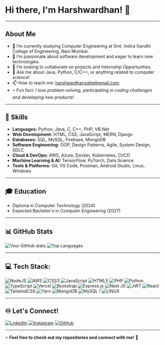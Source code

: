 # Hi there, I'm Harshwardhan! 👋

---

## About Me
- 🔭 I’m currently studying Computer Engineering at Smt. Indira Gandhi College of Engineering, Navi Mumbai.
- 🌱 I’m passionate about software development and eager to learn new technologies.
- 👯 I’m looking to collaborate on projects and Internship Opportunities.
- 💬 Ask me about Java, Python, C/C++, or anything related to computer science!
- 📫 How to reach me: harshwardhanzalte@gmail.com.
- ⚡ Fun fact: *I love problem-solving, participating in coding challenges and developing new products!*

---

## 🚀 Skills
- **Languages:** Python, Java, C, C++, PHP, VB.Net
- **Web Development:** HTML, CSS, JavaScript, MERN, Django 
- **Databases:** SQL, MySQL, Firebase, MongoDB  
- **Software Engineering:** OOP, Design Patterns, Agile, System Design, SDLC
- **Cloud & DevOps:** AWS, Azure, Docker, Kubernetes, CI/CD
- **Machine Learning & AI:** TensorFlow, PyTorch, Data Science  
- **Tools & Platforms:** Git, VS Code, Postman, Android Studio, Linux, Windows
 
---

## 🎓 Education
- Diploma in Computer Technology (2024)
- Expected Bachelor's in Computer Engineering (2027)

---

## 📊 GitHub Stats
![Your GitHub stats](https://github-readme-stats.vercel.app/api?username=HarshwardhanZalte&show_icons=true&theme=radical)
![Top Languages](https://github-readme-stats.vercel.app/api/top-langs/?username=HarshwardhanZalte&layout=compact&theme=radical)

---

## 💻 Tech Stack:
![NodeJS](https://img.shields.io/badge/node.js-6DA55F?style=for-the-badge&logo=node.js&logoColor=white) ![AWS](https://img.shields.io/badge/AWS-%23FF9900.svg?style=for-the-badge&logo=amazon-aws&logoColor=white) ![CSS3](https://img.shields.io/badge/css3-%231572B6.svg?style=for-the-badge&logo=css3&logoColor=white) ![JavaScript](https://img.shields.io/badge/javascript-%23323330.svg?style=for-the-badge&logo=javascript&logoColor=%23F7DF1E) ![HTML5](https://img.shields.io/badge/html5-%23E34F26.svg?style=for-the-badge&logo=html5&logoColor=white) ![PHP](https://img.shields.io/badge/php-%23777BB4.svg?style=for-the-badge&logo=php&logoColor=white) ![Python](https://img.shields.io/badge/python-3670A0?style=for-the-badge&logo=python&logoColor=ffdd54) ![TypeScript](https://img.shields.io/badge/typescript-%23007ACC.svg?style=for-the-badge&logo=typescript&logoColor=white) ![Vercel](https://img.shields.io/badge/vercel-%23000000.svg?style=for-the-badge&logo=vercel&logoColor=white) ![Bootstrap](https://img.shields.io/badge/bootstrap-%23563D7C.svg?style=for-the-badge&logo=bootstrap&logoColor=white) ![Express.js](https://img.shields.io/badge/express.js-%23404d59.svg?style=for-the-badge&logo=express&logoColor=%2361DAFB) ![Next JS](https://img.shields.io/badge/Next-black?style=for-the-badge&logo=next.js&logoColor=white) ![JWT](https://img.shields.io/badge/JWT-black?style=for-the-badge&logo=JSON%20web%20tokens)  ![React](https://img.shields.io/badge/react-%2320232a.svg?style=for-the-badge&logo=react&logoColor=%2361DAFB) ![TailwindCSS](https://img.shields.io/badge/tailwindcss-%2338B2AC.svg?style=for-the-badge&logo=tailwind-css&logoColor=white) ![Yarn](https://img.shields.io/badge/yarn-%232C8EBB.svg?style=for-the-badge&logo=yarn&logoColor=white) ![MongoDB](https://img.shields.io/badge/MongoDB-%234ea94b.svg?style=for-the-badge&logo=mongodb&logoColor=white) ![MySQL](https://img.shields.io/badge/mysql-%2300f.svg?style=for-the-badge&logo=mysql&logoColor=white) ! ![LINUX](https://img.shields.io/badge/Linux-FCC624?style=for-the-badge&logo=linux&logoColor=black) 

---

## ♾️ Let's Connect!
[![LinkedIn](https://img.shields.io/badge/LinkedIn-0077B5?style=for-the-badge&logo=linkedin&logoColor=white)](https://www.linkedin.com/in/harshwardhan-zalte)
[![Instagram](https://img.shields.io/badge/Instagram-E4405F?style=for-the-badge&logo=instagram&logoColor=white)](https://instagram.com/harshwardhan.zalte)
[![GitHub](https://img.shields.io/badge/GitHub-181717?style=for-the-badge&logo=github&logoColor=white)](https://github.com/HarshwardhanZalte)

---

⭐ **Feel free to check out my repositories and connect with me!** 🚀  


